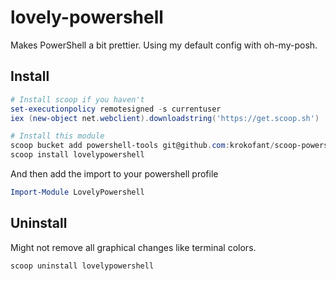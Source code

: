 # lovely-powershell

Makes PowerShell a bit prettier. Using my default config with oh-my-posh.

## Install

```powershell
# Install scoop if you haven't
set-executionpolicy remotesigned -s currentuser
iex (new-object net.webclient).downloadstring('https://get.scoop.sh')

# Install this module
scoop bucket add powershell-tools git@github.com:krokofant/scoop-powershell-bucket.git
scoop install lovelypowershell
```

And then add the import to your powershell profile

```powershell
Import-Module LovelyPowershell
```

## Uninstall

Might not remove all graphical changes like terminal colors.

```powershell
scoop uninstall lovelypowershell
```
